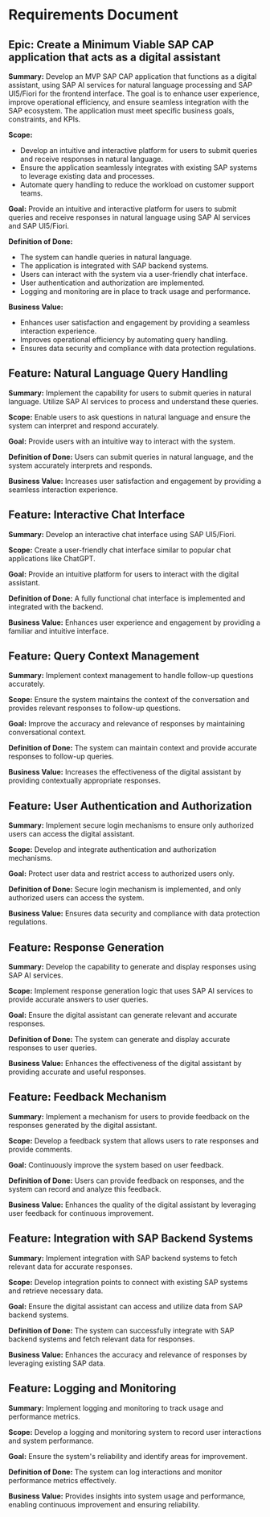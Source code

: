 # Requirements Document

## Epic: Create a Minimum Viable SAP CAP application that acts as a digital assistant
**Summary:** Develop an MVP SAP CAP application that functions as a digital assistant, using SAP AI services for natural language processing and SAP UI5/Fiori for the frontend interface. The goal is to enhance user experience, improve operational efficiency, and ensure seamless integration with the SAP ecosystem. The application must meet specific business goals, constraints, and KPIs.

**Scope:**
- Develop an intuitive and interactive platform for users to submit queries and receive responses in natural language.
- Ensure the application seamlessly integrates with existing SAP systems to leverage existing data and processes.
- Automate query handling to reduce the workload on customer support teams.

**Goal:** Provide an intuitive and interactive platform for users to submit queries and receive responses in natural language using SAP AI services and SAP UI5/Fiori.

**Definition of Done:**
- The system can handle queries in natural language.
- The application is integrated with SAP backend systems.
- Users can interact with the system via a user-friendly chat interface.
- User authentication and authorization are implemented.
- Logging and monitoring are in place to track usage and performance.

**Business Value:**
- Enhances user satisfaction and engagement by providing a seamless interaction experience.
- Improves operational efficiency by automating query handling.
- Ensures data security and compliance with data protection regulations.

## Feature: Natural Language Query Handling
**Summary:** Implement the capability for users to submit queries in natural language. Utilize SAP AI services to process and understand these queries.

**Scope:** Enable users to ask questions in natural language and ensure the system can interpret and respond accurately.

**Goal:** Provide users with an intuitive way to interact with the system.

**Definition of Done:** Users can submit queries in natural language, and the system accurately interprets and responds.

**Business Value:** Increases user satisfaction and engagement by providing a seamless interaction experience.

## Feature: Interactive Chat Interface
**Summary:** Develop an interactive chat interface using SAP UI5/Fiori.

**Scope:** Create a user-friendly chat interface similar to popular chat applications like ChatGPT.

**Goal:** Provide an intuitive platform for users to interact with the digital assistant.

**Definition of Done:** A fully functional chat interface is implemented and integrated with the backend.

**Business Value:** Enhances user experience and engagement by providing a familiar and intuitive interface.

## Feature: Query Context Management
**Summary:** Implement context management to handle follow-up questions accurately.

**Scope:** Ensure the system maintains the context of the conversation and provides relevant responses to follow-up questions.

**Goal:** Improve the accuracy and relevance of responses by maintaining conversational context.

**Definition of Done:** The system can maintain context and provide accurate responses to follow-up queries.

**Business Value:** Increases the effectiveness of the digital assistant by providing contextually appropriate responses.

## Feature: User Authentication and Authorization
**Summary:** Implement secure login mechanisms to ensure only authorized users can access the digital assistant.

**Scope:** Develop and integrate authentication and authorization mechanisms.

**Goal:** Protect user data and restrict access to authorized users only.

**Definition of Done:** Secure login mechanism is implemented, and only authorized users can access the system.

**Business Value:** Ensures data security and compliance with data protection regulations.

## Feature: Response Generation
**Summary:** Develop the capability to generate and display responses using SAP AI services.

**Scope:** Implement response generation logic that uses SAP AI services to provide accurate answers to user queries.

**Goal:** Ensure the digital assistant can generate relevant and accurate responses.

**Definition of Done:** The system can generate and display accurate responses to user queries.

**Business Value:** Enhances the effectiveness of the digital assistant by providing accurate and useful responses.

## Feature: Feedback Mechanism
**Summary:** Implement a mechanism for users to provide feedback on the responses generated by the digital assistant.

**Scope:** Develop a feedback system that allows users to rate responses and provide comments.

**Goal:** Continuously improve the system based on user feedback.

**Definition of Done:** Users can provide feedback on responses, and the system can record and analyze this feedback.

**Business Value:** Enhances the quality of the digital assistant by leveraging user feedback for continuous improvement.

## Feature: Integration with SAP Backend Systems
**Summary:** Implement integration with SAP backend systems to fetch relevant data for accurate responses.

**Scope:** Develop integration points to connect with existing SAP systems and retrieve necessary data.

**Goal:** Ensure the digital assistant can access and utilize data from SAP backend systems.

**Definition of Done:** The system can successfully integrate with SAP backend systems and fetch relevant data for responses.

**Business Value:** Enhances the accuracy and relevance of responses by leveraging existing SAP data.

## Feature: Logging and Monitoring
**Summary:** Implement logging and monitoring to track usage and performance metrics.

**Scope:** Develop a logging and monitoring system to record user interactions and system performance.

**Goal:** Ensure the system's reliability and identify areas for improvement.

**Definition of Done:** The system can log interactions and monitor performance metrics effectively.

**Business Value:** Provides insights into system usage and performance, enabling continuous improvement and ensuring reliability.